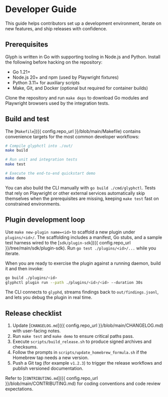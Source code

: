 # Developer Guide

This guide helps contributors set up a development environment, iterate on new
features, and ship releases with confidence.

## Prerequisites

Glyph is written in Go with supporting tooling in Node.js and Python. Install the
following before hacking on the repository:

- Go 1.21+
- Node.js 20+ and npm (used by Playwright fixtures)
- Python 3.11+ for auxiliary scripts
- Make, Git, and Docker (optional but required for container builds)

Clone the repository and run `make deps` to download Go modules and Playwright
browsers used by the integration tests.

## Build and test

The [`Makefile`]({{ config.repo_url }}/blob/main/Makefile) contains convenience targets for the most common
developer workflows:

```bash
# Compile glyphctl into ./out/
make build

# Run unit and integration tests
make test

# Execute the end-to-end quickstart demo
make demo
```

You can also build the CLI manually with `go build ./cmd/glyphctl`. Tests that rely on
Playwright or other external services automatically skip themselves when the
prerequisites are missing, keeping `make test` fast on constrained environments.

## Plugin development loop

Use `make new-plugin name=<id>` to scaffold a new plugin under `plugins/<id>/`. The
scaffolding includes a manifest, Go stubs, and a sample test harness wired to the
[`sdk/plugin-sdk`]({{ config.repo_url }}/tree/main/sdk/plugin-sdk). Run `go test ./plugins/<id>/...` while you
iterate.

When you are ready to exercise the plugin against a running daemon, build it and then
invoke:

```bash
go build ./plugins/<id>
glyphctl plugin run --path ./plugins/<id>/<id> --duration 30s
```

The CLI connects to `glyphd`, streams findings back to `out/findings.jsonl`, and lets
you debug the plugin in real time.

## Release checklist

1. Update [`CHANGELOG.md`]({{ config.repo_url }}/blob/main/CHANGELOG.md) with user-facing notes.
2. Run `make test` and `make demo` to ensure critical paths pass.
3. Execute `scripts/build_release.sh` to produce signed archives and checksums.
4. Follow the prompts in `scripts/update_homebrew_formula.sh` if the Homebrew tap
   needs a new version.
5. Push a Git tag (for example `v1.2.3`) to trigger the release workflows and publish
   versioned documentation.

Refer to [`CONTRIBUTING.md`]({{ config.repo_url }}/blob/main/CONTRIBUTING.md) for coding conventions and code
review expectations.
